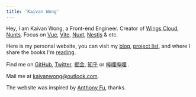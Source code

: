 ```yaml
---
title: 'Kaivan Wong'
---
```


Hey, I am Kaivan Wong, a Front-end Engineer. Creator of [Wings Cloud](https://github.com/wingscloud), [Nunts](https://github.com/nunts). Focus on [Vue](https://vuejs.org/), [Vite](https://vitejs.dev/), [Nuxt](https://nuxt.com/), [Nestjs](https://nestjs.com/) & etc. 

Here is my personal website, you can visit my [blog](/blog), [project list](/projects), and where I share the books I'm [reading](/reading).

Find me on [<span i-simple-icons-github ></span> GitHub](https://github.com/kaivanwong), [<span  i-simple-icons-twitter ></span> Twitter](https://twitter.com/kaivan_wong), [<span i-simple-icons-red></span> 掘金](https://juejin.cn/user/1099167360882414), [<span i-simple-icons-zhihu></span> 知乎](https://www.zhihu.com/people/kaivanwong) or [<span i-simple-icons-bilibili></span> 哔哩哔哩](https://space.bilibili.com/190014206) .

Mail me at [<span i-simple-icons-microsoftoutlook></span> kaivanwong@outlook.com](mailto:kaivanwong@outlook.com).

The website was inspired by [Anthony Fu](https://antfu.me/), thanks.

